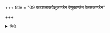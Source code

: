 +++
title = "09 कटशलाकयेक्षुकाण्डेन वेणुकाण्डेन वेतसकाण्डेन"

+++

<details><summary>थिते</summary>

कटशलाकयेक्षुकाण्डेन वेणुकाण्डेन वेतसकाण्डेन वा वाणं संह्राद्य तेन माहेन्द्रस्य स्तोत्रमुपाकरोति ९
</details>
